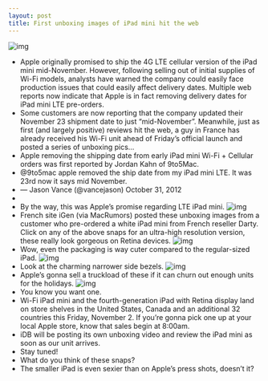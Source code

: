 ```yaml
---
layout: post
title: First unboxing images of iPad mini hit the web
---
```

![img](http://media.idownloadblog.com/wp-content/uploads/2012/10/iPad-mini-three-up-front-back-profile-black.jpg)
* Apple originally promised to ship the 4G LTE cellular version of the iPad mini mid-November. However, following selling out of initial supplies of Wi-Fi models, analysts have warned the company could easily face production issues that could easily affect delivery dates. Multiple web reports now indicate that Apple is in fact removing delivery dates for iPad mini LTE pre-orders.
* Some customers are now reporting that the company updated their November 23 shipment date to just “mid-November”. Meanwhile, just as first (and largely positive) reviews hit the web, a guy in France has already received his Wi-Fi unit ahead of Friday’s official launch and posted a series of unboxing pics…
* Apple removing the shipping date from early iPad mini Wi-Fi + Cellular orders was first reported by Jordan Kahn of 9to5Mac.
* @9to5mac apple removed the ship date from my iPad mini LTE. It was 23rd now it says mid November.
* — Jason Vance (@vancejason) October 31, 2012
*  
* By the way, this was Apple’s promise regarding LTE iPad mini.
![img](http://media.idownloadblog.com/wp-content/uploads/2012/10/Ipad-mini-availability.png)
* French site iGen (via MacRumors) posted these unboxing images from a customer who pre-ordered a white iPad mini from French reseller Darty. Click on any of the above snaps for an ultra-high resolution version, these really look gorgeous on Retina devices.
![img](http://media.idownloadblog.com/wp-content/uploads/2012/10/iPad-mini-unboxing-iGen-001-thumbnail.jpg)
* Wow, even the packaging is way cuter compared to the regular-sized iPad.
![img](http://media.idownloadblog.com/wp-content/uploads/2012/10/iPad-mini-unboxing-iGen-002-thumbnail.jpg)
* Look at the charming narrower side bezels.
![img](http://media.idownloadblog.com/wp-content/uploads/2012/10/iPad-mini-unboxing-iGen-003-thumbnail.jpg)
* Apple’s gonna sell a truckload of these if it can churn out enough units for the holidays.
![img](http://media.idownloadblog.com/wp-content/uploads/2012/10/iPad-mini-unboxing-iGen-004-thumbnail.jpg)
* You know you want one.
* Wi-Fi iPad mini and the fourth-generation iPad with Retina display land on store shelves in the United States, Canada and an additional 32 countries this Friday, November 2. If you’re gonna pick one up at your local Apple store, know that sales begin at 8:00am.
* iDB will be posting its own unboxing video and review the iPad mini as soon as our unit arrives.
* Stay tuned!
* What do you think of these snaps?
* The smaller iPad is even sexier than on Apple’s press shots, doesn’t it?

